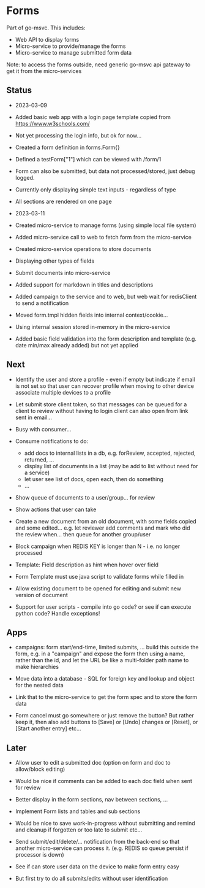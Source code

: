 # Forms #

Part of go-msvc. This includes:
- Web API to display forms
- Micro-service to provide/manage the forms
- Micro-service to manage submitted form data

Note: to access the forms outside, need generic go-msvc api gateway to get it from the micro-services

## Status ##

- 2023-03-09
- Added basic web app with a login page template copied from https://www.w3schools.com/
- Not yet processing the login info, but ok for now...
- Created a form definition in forms.Form{}
- Defined a testForm["1"] which can be viewed with /form/1
- Form can also be submitted, but data not processed/stored, just debug logged.
- Currently only displaying simple text inputs - regardless of type
- All sections are rendered on one page

- 2023-03-11
- Created micro-service to manage forms (using simple local file system)
- Added micro-service call to web to fetch form from the micro-service
- Created micro-service operations to store documents
- Displaying other types of fields
- Submit documents into micro-service
- Added support for markdown in titles and descriptions
- Added campaign to the service and to web, but web wait for redisClient to send a notification
- Moved form.tmpl hidden fields into internal context/cookie...
- Using internal session stored in-memory in the micro-service
- Added basic field validation into the form description and template (e.g. date min/max already added) but not yet applied

## Next ##
- Identify the user and store a profile - even if empty
    but indicate if email is not set so that user can recover profile when moving to other device
    associate multiple devices to a profile



- Let submit store client token, so that messages can be queued for a client to review without having to login
    client can also open from link sent in email...

- Busy with consumer...
- Consume notifications to do:
    - add docs to internal lists in a db, e.g. forReview, accepted, rejected, returned, ...
    - display list of documents in a list (may be add to list without need for a service)
    - let user see list of docs, open each, then do something
    - ...

- Show queue of documents to a user/group... for review
- Show actions that user can take
- Create a new document from an old document, with some fields copied and some edited... e.g. let reviewer add comments and mark who did the review when... then queue for another group/user


- Block campaign when REDIS KEY is longer than N - i.e. no longer processed
- Template: Field description as hint when hover over field
- Form Template must use java script to validate forms while filled in
- Allow existing document to be opened for editing and submit new version of document
- Support for user scripts - compile into go code? or see if can execute python code? Handle exceptions!

## Apps ##
- campaigns: form start/end-time, limited submits, ... build this outside the form, e.g. in a "campaign" and expose the form then using a name, rather than the id, and let the URL be like a multi-folder path name to make hierarchies

- Move data into a database - SQL for foreign key and lookup and object for the nested data


- Link that to the micro-service to get the form spec and to store the form data
- Form cancel must go somewhere or just remove the button? But rather keep it, then also add buttons to [Save] or [Undo] changes or [Reset], or [Start another entry] etc...

## Later ##
- Allow user to edit a submitted doc (option on form and doc to allow/block editing)
- Would be nice if comments can be added to each doc field when sent for review

- Better display in the form sections, nav between sections, ...
- Implement Form lists and tables and sub sections

- Would be nice to save work-in-progress without submitting and remind and cleanup if forgotten or too late to submit etc...

- Send submit/edit/delete/... notification from the back-end so that another micro-service can process it.
    (e.g. REDIS so queue persist if processor is down)

- See if can store user data on the device to make form entry easy
- But first try to do all submits/edits without user identification

